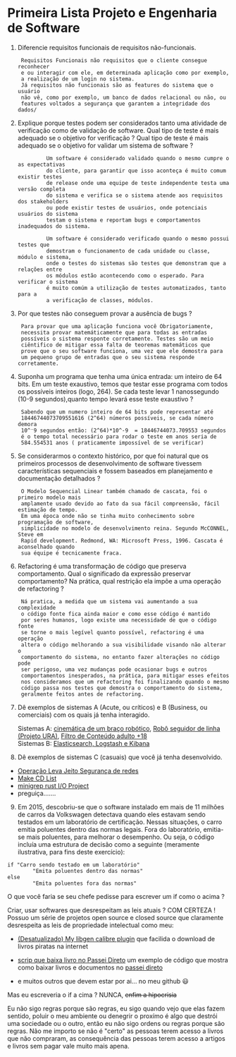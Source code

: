 # Primeira Lista Projeto e Engenharia de Software

1. Diferencie requisitos funcionais de requisitos não-funcionais.

        Requisitos Funcionais não requisitos que o cliente consegue reconhecer
        e ou interagir com ele, em determinada aplicação como por exemplo,
        a realização de um login no sistema.
        Já requisitos não funcionais são as features do sistema que o usuário
        não vê, como por exemplo, um banco de dados relacional ou não, ou
        features voltados a segurança que garantem a integridade dos dados/ 

2. Explique porque testes podem ser considerados tanto uma atividade de verificação como de validação de software. Qual tipo de teste é mais adequado se o objetivo for verificação ?
Qual tipo de teste é mais adequado se o objetivo for validar um sistema de software ?

                Um software é considerado validado quando o mesmo cumpre o as expectativas
                do cliente, para garantir que isso aconteça é muito comum existir testes
                de release onde uma equipe de teste independente testa uma versão completa
                do sistema e verifica se o sistema atende aos requisitos dos stakeholders
                ou pode existir testes de usuários, onde potenciais usuários do sistema
                testam o sistema e reportam bugs e comportamentos inadequados do sistema.

                Um software é considerado verificado quando o mesmo possui testes que
                demostram o funcionamento de cada unidade ou classe, módulo e sistema,
                onde o testes do sistemas são testes que demonstram que a relações entre
                os módulos estão acontecendo como o esperado. Para verificar o sistema
                é muito comúm a utilização de testes automatizados, tanto para a 
                a verificação de classes, módulos.  

3. Por que testes não conseguem provar a ausência de bugs ?

        Para provar que uma aplicação funciona você Obrigatoriamente,
        necessita provar matemáticamente que para todas as entradas
        possíveis o sistema responte corretamente. Testes são um meio
        ciêntifico de mitigar essa falta de teoremas matemáticos que
        prove que o seu software funciona, uma vez que ele demostra para
        um pequeno grupo de entradas que o seu sistema responde corretamente.

4. Suponha um programa que tenha uma única entrada: um inteiro de 64 bits. Em um teste exaustivo, temos que testar esse programa com todos os possíveis inteiros (logo, 264). Se cada teste levar 1 nanossegundo (10-9 segundos),quanto tempo levará esse teste exaustivo ?

        Sabendo que um numero inteiro de 64 bits pode representar até
        18446744073709551616 (2^64) números possíveis, se cada número demora
        10^⁻9 segundos então: (2^64)*10^-9  = 18446744073.709553 segundos 
        é o tempo total necessário para rodar o teste em anos seria de
        584.554531 anos ( praticamente impossível de se verificar)

5. Se considerarmos o contexto histórico, por que foi natural que os primeiros processos de desenvolvimento de software tivessem características sequenciais e fossem baseados em planejamento e documentação detalhados ?

        O Modelo Sequencial Linear também chamado de cascata, foi o primeiro modelo mais
        amplamente usado devido ao fato da sua fácil compreensão, fácil estimação de tempo.
        Em uma época onde não se tinha muito conhecimento sobre programação de software,
        simplicidade no modelo de desenvolvimento reina. Segundo McCONNEL, Steve em
        Rapid development. Redmond, WA: Microsoft Press, 1996. Cascata é aconselhado quando
        sua équipe é tecnicamente fraca. 


6. Refactoring é uma transformação de código que preserva comportamento. Qual o
significado da expressão preservar comportamento? Na prática, qual restrição ela impõe a uma operação de refactoring ?

        Ná pratica, a medida que um sistema vai aumentando a sua complexidade
        o código fonte fica ainda maior e como esse código é mantido
        por seres humanos, logo existe uma necessidade de que o código fonte
        se torne o mais legível quanto possível, refactoring é uma operação
        altera o código melhorando a sua visibilidade visando não alterar o
        comportamento do sistema, no entanto fazer alterações no código pode
        ser perigoso, uma vez mudanças pode ocasionar bugs e outros
        comportamentos inesperados, na prática, para mitigar esses efeitos
        nos consideramos que um refactoring foi finalizando quando o mesmo
        código passa nos testes que demostra o comportamento do sistema,
        geralmente feitos antes de refactoring.

7. Dê exemplos de sistemas A (Acute, ou críticos) e B (Business, ou comerciais) com os quais já tenha interagido.

     Sistemas A:  [cinemática de um braço robótico](https://github.com/samuel-cavalcanti/Self-Learning-in-the-Inverse-Kinematics-of-Robotic-Arm),
     [Robô seguidor de linha (Projeto URA)](https://github.com/samuel-cavalcanti/Toninho), [Filtro de Conteúdo adulto +18](https://github.com/samuel-cavalcanti/teddy_bear_filter)  
     Sistemas B: [Elasticsearch, Logstash e Kibana](https://www.elastic.co/pt/what-is/elk-stack)

8. Dê exemplos de sistemas C (casuais) que você já tenha desenvolvido.

- [Operação Leva Jeito Segurança de redes](https://github.com/samuel-cavalcanti/seguranca_de_redes_IMD/blob/master/hash/hash.md)
- [Make CD List](https://github.com/samuel-cavalcanti/DCA0212.1_Circuitos_Digitais_Pratica/tree/master/make_cd_list)
- [minigrep rust I/O Project](https://github.com/samuel-cavalcanti/rust-activites/tree/main/book_projects/minigrep)
- preguiça.......
9.  Em 2015, descobriu-se que o software instalado em mais de 11 milhões de carros da
Volkswagen detectava quando eles estavam sendo testados em um laboratório de
certificação. Nessas situações, o carro emitia poluentes dentro das normas legais. Fora do
laboratório, emitia-se mais poluentes, para melhorar o desempenho. Ou seja, o código
incluía uma estrutura de decisão como a seguinte (meramente ilustrativa, para fins deste
exercício):  

```
if "Carro sendo testado em um laboratório"
        "Emita poluentes dentro das normas"
else
        "Emita poluentes fora das normas"

```

O que você faria se seu chefe pedisse para escrever um if como o acima ?

Criar, usar softwares que desrespeitam as leis atuais ? COM CERTEZA !  
Possuo um série de projetos open source e closed source que claramente
desrespeita as leis de propriedade intelectual como meu:
- [(Desatualizado) My libgen calibre plugin](https://github.com/samuel-cavalcanti/MY-libgen-calibre-plugin) que facilida o download de livros piratas na internet

- [scrip que baixa livro no Passei Direto](https://github.com/samuel-cavalcanti/scripts/tree/master/livroPasseiDireto) um exemplo de código que mostra como baixar livros e documentos no [passei direto](https://www.passeidireto.com/)

- e muitos outros que devem estar por ai... no meu github :smiley:

Mas eu escreveria o if a cima ? NUNCA, ~~enfim a hipocrisia~~

Eu não sigo regras porque são regras, eu sigo quando vejo que elas fazem sentido, poluir o meu ambiente ou denegrir o proxímo é algo que destrói uma
sociedade ou o outro, então eu não sigo ordens ou regras porque são regras.
Não me importo se não é "certo" as pessoas terem acesso a livros que não
compraram, as consequência das pessoas terem acesso a artigos e livros sem
pagar vale muito mais apena.
